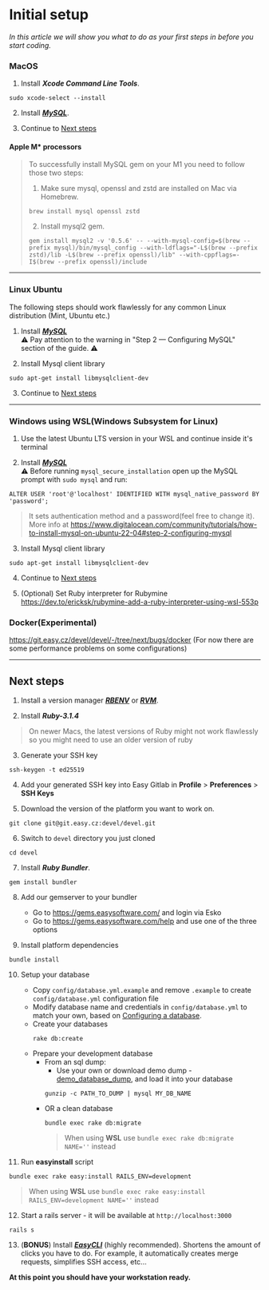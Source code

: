 # Initial setup

*In this article we will show you what to do as your first steps in before you start coding.*

### MacOS

1. Install ***Xcode Command Line Tools***.

```
sudo xcode-select --install
```

2. Install [***MySQL***](https://flaviocopes.com/mysql-how-to-install/).

3. Continue to [Next steps](#next-steps)

#### Apple M* processors

<!-- theme: info -->
> To successfully install MySQL gem on your M1 you need to follow those two steps:
>1. Make sure mysql, openssl and zstd are installed on Mac via Homebrew.
> ```
> brew install mysql openssl zstd 
> ```
>2. Install mysql2 gem.
> ```
> gem install mysql2 -v '0.5.6' -- --with-mysql-config=$(brew --prefix mysql)/bin/mysql_config --with-ldflags="-L$(brew --prefix zstd)/lib -L$(brew --prefix openssl)/lib" --with-cppflags=-I$(brew --prefix openssl)/include
>```

---

### Linux Ubuntu

The following steps should work flawlessly for any common Linux distribution (Mint, Ubuntu etc.)

1. Install [***MySQL***](https://www.digitalocean.com/community/tutorials/how-to-install-mysql-on-ubuntu-22-04) \
   ⚠️ Pay attention to the warning in "Step 2 — Configuring MySQL" section of the guide. ⚠️

2. Install Mysql client library

```
sudo apt-get install libmysqlclient-dev
```

3. Continue to [Next steps](#next-steps)

---

### Windows using WSL(Windows Subsystem for Linux)

1. Use the latest Ubuntu LTS version in your WSL and continue inside it's terminal

2. Install [***MySQL***](https://learn.microsoft.com/en-us/windows/wsl/tutorials/wsl-database#install-mysql) \
   ⚠️ Before running `mysql_secure_installation` open up the MySQL prompt with `sudo mysql` and run:

```
ALTER USER 'root'@'localhost' IDENTIFIED WITH mysql_native_password BY 'password';
```

> It sets authentication method and a password(feel free to change it). More info
> at https://www.digitalocean.com/community/tutorials/how-to-install-mysql-on-ubuntu-22-04#step-2-configuring-mysql

3. Install Mysql client library

```
sudo apt-get install libmysqlclient-dev
```

4. Continue to [Next steps](#next-steps)

5. (Optional) Set Ruby interpreter for Rubymine \
   https://dev.to/ericksk/rubymine-add-a-ruby-interpreter-using-wsl-553p

### Docker(Experimental)

https://git.easy.cz/devel/devel/-/tree/next/bugs/docker (For now there are some performance problems on some
configurations)

---

## Next steps

1. Install a version manager [***RBENV***](https://github.com/rbenv/rbenv#installation) or
   [***RVM***](https://rvm.io/rvm/install).

2. Install ***Ruby-3.1.4***

> On newer Macs, the latest versions of Ruby might not work flawlessly so you might need to use an older version of ruby

3. Generate your SSH key

```
ssh-keygen -t ed25519
```

4. Add your generated SSH key into Easy Gitlab in **Profile** > **Preferences** > **SSH Keys**

5. Download the version of the platform you want to work on.

```
git clone git@git.easy.cz:devel/devel.git
```

6. Switch to `devel` directory you just cloned

```
cd devel
```

7. Install ***Ruby Bundler***.

```
gem install bundler
```

8. Add our gemserver to your bundler

    - Go to https://gems.easysoftware.com/ and login via Esko
    - Go to https://gems.easysoftware.com/help and use one of the three options


9. Install platform dependencies

```
bundle install
```

10. Setup your database
    - Copy `config/database.yml.example` and remove `.example` to create `config/database.yml` configuration file
    - Modify database name and credentials in `config/database.yml` to match your own, based
      on [Configuring a database](https://guides.rubyonrails.org/configuring.html#configuring-a-database).
    - Create your databases
      ```
      rake db:create
      ```
    - Prepare your development database
        - From an sql dump:
            - Use your own or download demo
              dump - [demo_database_dump](https://github.com/easysoftware/developer-portal-devs/raw/unify_and_improve_be_setup/files/demo_dump_20232704.sql.gz),
              and load it into your database
            ```
            gunzip -c PATH_TO_DUMP | mysql MY_DB_NAME
            ```
        - OR a clean database
          ```
          bundle exec rake db:migrate
          ```
          > When using **WSL** use `bundle exec rake db:migrate NAME=''` instead

11. Run **easyinstall** script

```
bundle exec rake easy:install RAILS_ENV=development
```

> When using **WSL** use `bundle exec rake easy:install RAILS_ENV=development NAME=''` instead

12. Start a rails server - it will be available at `http://localhost:3000`

```
rails s
```

13. (**BONUS**) Install [***EasyCLI***](https://git.easy.cz/internal/easy_cli) (highly recommended). Shortens the amount
    of clicks you have to do. For example, it automatically creates merge requests, simplifies SSH access, etc...

**At this point you should have your workstation ready.**
